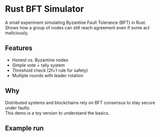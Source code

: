 # Rust BFT Simulator

A small experiment simulating Byzantine Fault Tolerance (BFT) in Rust.  
Shows how a group of nodes can still reach agreement even if some act maliciously.

## Features
- Honest vs. Byzantine nodes
- Simple vote + tally system
- Threshold check (2f+1 rule for safety)
- Multiple rounds with leader rotation

## Why
Distributed systems and blockchains rely on BFT consensus to stay secure under faults.  
This demo is a toy version to understand the basics.

## Example run
